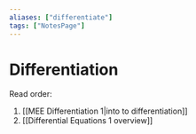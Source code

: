 ```yaml
---
aliases: ["differentiate"]
tags: ["NotesPage"]
---
```


# Differentiation

Read order:
1)  [[MEE Differentiation 1|into to differentiation]]
2)  [[Differential Equations 1 overview]]
